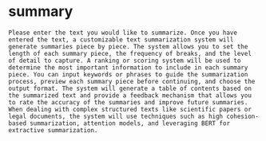 # summary


`Please enter the text you would like to summarize. Once you have entered the text, a customizable text summarization system will generate summaries piece by piece. The system allows you to set the length of each summary piece, the frequency of breaks, and the level of detail to capture. A ranking or scoring system will be used to determine the most important information to include in each summary piece. You can input keywords or phrases to guide the summarization process, preview each summary piece before continuing, and choose the output format. The system will generate a table of contents based on the summarized text and provide a feedback mechanism that allows you to rate the accuracy of the summaries and improve future summaries. When dealing with complex structured texts like scientific papers or legal documents, the system will use techniques such as high cohesion-based summarization, attention models, and leveraging BERT for extractive summarization.`

